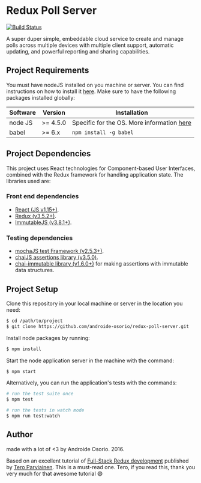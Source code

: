 Redux Poll Server
===
[![Build Status](https://travis-ci.org/androide-osorio/redux-poll-server.svg?branch=master)](https://travis-ci.org/androide-osorio/redux-poll-server)

A super duper simple, embeddable cloud service to create and manage polls across multiple devices with multiple client support, automatic updating, and powerful reporting and sharing capabilities.

Project Requirements
---
You must have nodeJS installed on you machine or server. You can find instructions on how to install it [here](https://nodejs.org). Make sure to have the following packages installed globally:

| Software | Version  | Installation                                |
|----------|----------|---------------------------------------------|
| node JS  | >= 4.5.0 | Specific for the OS. More information [here](https://nodejs.org/en/download/package-manager/)  |
| babel    | >= 6.x   | `npm install -g babel`                      |

Project Dependencies
---
This project uses React technologies for Component-based User Interfaces, combined with the Redux framework for handling application state. The libraries used are:

### Front end dependencies
* [React (JS v1.15+)](https://facebook.github.io/react/).
* [Redux (v3.5.2+)](https://github.com/reactjs/redux).
* [ImmutableJS (v3.8.1+)](https://facebook.github.io/immutable-js/).

### Testing dependencies
* [mochaJS test Framework (v2.5.3+)](https://mochajs.org/).
* [chaiJS assertions library (v3.5.0)](http://chaijs.com/).
* [chai-immutable library (v1.6.0+)](https://github.com/astorije/chai-immutable) for making assertions with immutable data structures.

Project Setup
---
Clone this repository in your local machine or server in the location you need:

```bash
$ cd /path/to/project
$ git clone https://github.com/androide-osorio/redux-poll-server.git
```

Install node packages by running:
```bash
$ npm install
```

Start the node application server in the machine with the command:
```bash
$ npm start
```

Alternatively, you can run the application's tests with the commands:
```bash
# run the test suite once
$ npm test

# run the tests in watch mode
$ npm run test:watch
```

Author
---
made with a lot of <3 by Androide Osorio. 2016.

Based on an excellent tutorial of [Full-Stack Redux development](http://teropa.info/blog/2015/09/10/full-stack-redux-tutorial.html) published by [Tero Parviainen](http://teropa.info/). This is a must-read one. Tero, if you read this, thank you very much for that awesome tutorial 😄
